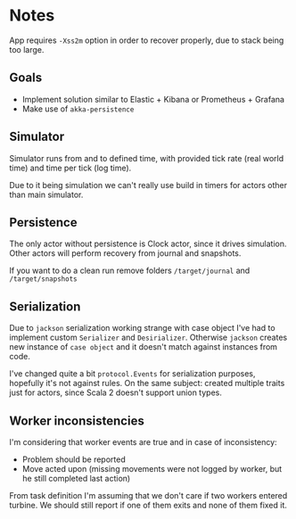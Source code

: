 # Notes

App requires `-Xss2m` option in order to recover properly, due to stack being too large.

## Goals

- Implement solution similar to Elastic + Kibana or Prometheus + Grafana
- Make use of `akka-persistence`

## Simulator

Simulator runs from and to defined time, with provided tick rate (real world time) and time per tick (log time).

Due to it being simulation we can't really use build in timers for actors other than main simulator.

## Persistence

The only actor without persistence is Clock actor, since it drives simulation. Other actors will perform recovery from
journal and snapshots.

If you want to do a clean run remove folders `/target/journal` and `/target/snapshots`

## Serialization

Due to `jackson` serialization working strange with case object I've had to implement custom `Serializer`
and `Desirializer`.
Otherwise `jackson` creates new instance of `case object` and it doesn't match against instances from code.

I've changed quite a bit `protocol.Events` for serialization purposes, hopefully it's not against rules.
On the same subject: created multiple traits just for actors, since Scala 2 doesn't support union types.

## Worker inconsistencies

I'm considering that worker events are true and in case of inconsistency:

- Problem should be reported
- Move acted upon (missing movements were not logged by worker, but he still completed last action)

From task definition I'm assuming that we don't care if two workers entered turbine. We should still report if one of
them exits and none of them fixed it.